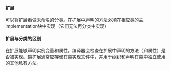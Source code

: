 #### 扩展
可以将扩展看做未命名的分类。在扩展中声明的方法必须在相应类的主implementation块中实现（它们无法再分类中实现）

#### 扩展与分类的区别

在扩展能够声明实例变量和属性。编译器会检查在扩展中声明的方法（和属性）是否被实现。类扩展通常应存储在类实现文件中，并用于组织和声明在类中独立使用的其他私有方法。
